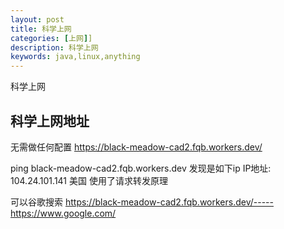 ```yaml
---
layout: post
title: 科学上网
categories: [上网]]
description: 科学上网
keywords: java,linux,anything
---
```


科学上网

## 科学上网地址

无需做任何配置
https://black-meadow-cad2.fqb.workers.dev/

ping black-meadow-cad2.fqb.workers.dev 发现是如下ip
IP地址: 104.24.101.141 美国  使用了请求转发原理

可以谷歌搜索
https://black-meadow-cad2.fqb.workers.dev/-----https://www.google.com/


